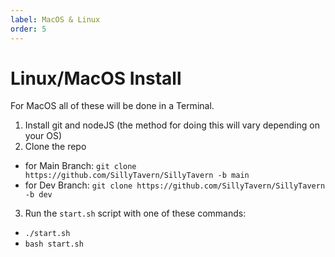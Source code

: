 ```yaml
---
label: MacOS & Linux
order: 5
---
```

# Linux/MacOS Install

For MacOS all of these will be done in a Terminal.

1. Install git and nodeJS (the method for doing this will vary depending on your OS)
2. Clone the repo

- for Main Branch: `git clone https://github.com/SillyTavern/SillyTavern -b main`
- for Dev Branch: `git clone https://github.com/SillyTavern/SillyTavern -b dev`

3. Run the `start.sh` script with one of these commands:

- `./start.sh`
- `bash start.sh`
